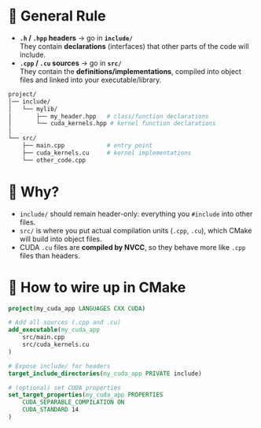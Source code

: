 # 📌 General Rule
- **`.h` / `.hpp` headers** → go in **`include/`**  
    They contain **declarations** (interfaces) that other parts of the code will include.
- **`.cpp` / `.cu` sources** → go in **`src/`**  
    They contain the **definitions/implementations**, compiled into object files and linked into your executable/library.

```makefile
project/
│── include/
│   └── mylib/
│       ├── my_header.hpp   # class/function declarations
│       └── cuda_kernels.hpp # kernel function declarations
│
└── src/
    ├── main.cpp            # entry point
    ├── cuda_kernels.cu     # kernel implementations
    └── other_code.cpp
```
# 📌 Why?
- `include/` should remain header-only: everything you `#include` into other files.
- `src/` is where you put actual compilation units (`.cpp`, `.cu`), which CMake will build into object files.
- CUDA `.cu` files are **compiled by NVCC**, so they behave more like `.cpp` files than headers.
# 📌 How to wire up in **CMake**
```CMake
project(my_cuda_app LANGUAGES CXX CUDA)

# Add all sources (.cpp and .cu)
add_executable(my_cuda_app
    src/main.cpp
    src/cuda_kernels.cu
)

# Expose include/ for headers
target_include_directories(my_cuda_app PRIVATE include)

# (optional) set CUDA properties
set_target_properties(my_cuda_app PROPERTIES
    CUDA_SEPARABLE_COMPILATION ON
    CUDA_STANDARD 14
)

```